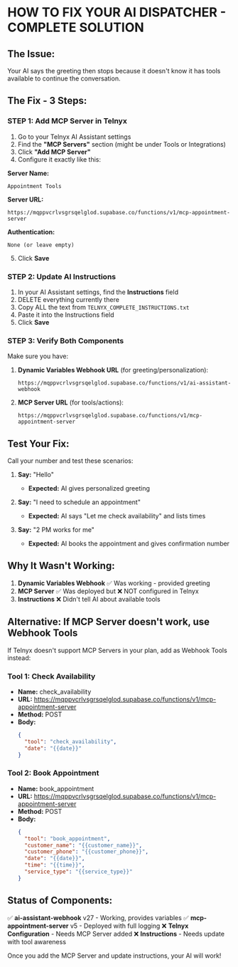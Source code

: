 # HOW TO FIX YOUR AI DISPATCHER - COMPLETE SOLUTION

## The Issue:
Your AI says the greeting then stops because it doesn't know it has tools available to continue the conversation.

## The Fix - 3 Steps:

### STEP 1: Add MCP Server in Telnyx

1. Go to your Telnyx AI Assistant settings
2. Find the **"MCP Servers"** section (might be under Tools or Integrations)
3. Click **"Add MCP Server"**
4. Configure it exactly like this:

**Server Name:** 
```
Appointment Tools
```

**Server URL:**
```
https://mqppvcrlvsgrsqelglod.supabase.co/functions/v1/mcp-appointment-server
```

**Authentication:** 
```
None (or leave empty)
```

5. Click **Save**

### STEP 2: Update AI Instructions

1. In your AI Assistant settings, find the **Instructions** field
2. DELETE everything currently there
3. Copy ALL the text from `TELNYX_COMPLETE_INSTRUCTIONS.txt`
4. Paste it into the Instructions field
5. Click **Save**

### STEP 3: Verify Both Components

Make sure you have:
1. **Dynamic Variables Webhook URL** (for greeting/personalization):
   ```
   https://mqppvcrlvsgrsqelglod.supabase.co/functions/v1/ai-assistant-webhook
   ```

2. **MCP Server URL** (for tools/actions):
   ```
   https://mqppvcrlvsgrsqelglod.supabase.co/functions/v1/mcp-appointment-server
   ```

## Test Your Fix:

Call your number and test these scenarios:

1. **Say:** "Hello"
   - **Expected:** AI gives personalized greeting

2. **Say:** "I need to schedule an appointment"
   - **Expected:** AI says "Let me check availability" and lists times

3. **Say:** "2 PM works for me"
   - **Expected:** AI books the appointment and gives confirmation number

## Why It Wasn't Working:

1. **Dynamic Variables Webhook** ✅ Was working - provided greeting
2. **MCP Server** ✅ Was deployed but ❌ NOT configured in Telnyx
3. **Instructions** ❌ Didn't tell AI about available tools

## Alternative: If MCP Server doesn't work, use Webhook Tools

If Telnyx doesn't support MCP Servers in your plan, add as Webhook Tools instead:

### Tool 1: Check Availability
- **Name:** check_availability
- **URL:** https://mqppvcrlvsgrsqelglod.supabase.co/functions/v1/mcp-appointment-server
- **Method:** POST
- **Body:**
  ```json
  {
    "tool": "check_availability",
    "date": "{{date}}"
  }
  ```

### Tool 2: Book Appointment
- **Name:** book_appointment
- **URL:** https://mqppvcrlvsgrsqelglod.supabase.co/functions/v1/mcp-appointment-server
- **Method:** POST
- **Body:**
  ```json
  {
    "tool": "book_appointment",
    "customer_name": "{{customer_name}}",
    "customer_phone": "{{customer_phone}}",
    "date": "{{date}}",
    "time": "{{time}}",
    "service_type": "{{service_type}}"
  }
  ```

## Status of Components:

✅ **ai-assistant-webhook** v27 - Working, provides variables
✅ **mcp-appointment-server** v5 - Deployed with full logging
❌ **Telnyx Configuration** - Needs MCP Server added
❌ **Instructions** - Needs update with tool awareness

Once you add the MCP Server and update instructions, your AI will work!
